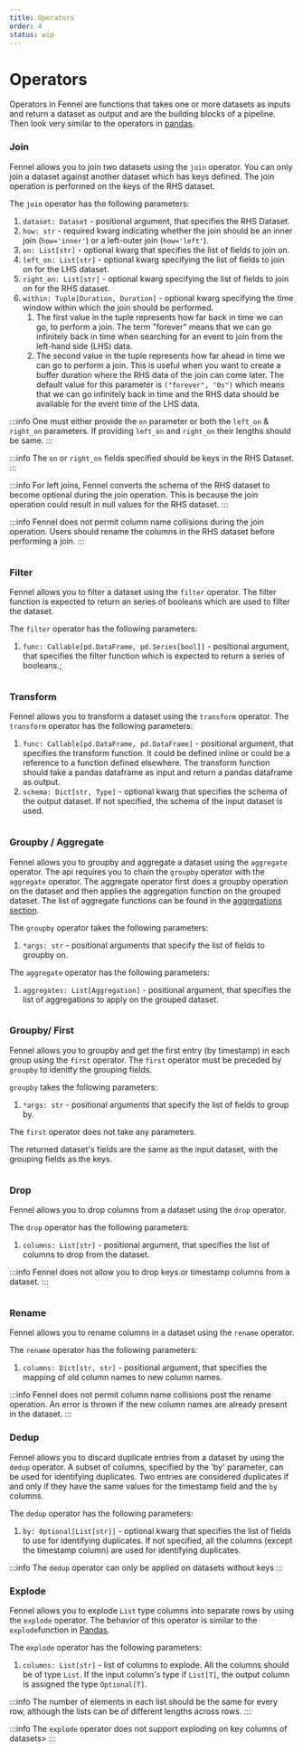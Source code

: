 ```yaml
---
title: Operators
order: 4
status: wip
---
```


# Operators

Operators in Fennel are functions that takes one or more datasets as inputs and return a dataset as output and are the
building
blocks of a pipeline. Then look very similar to the operators
in [pandas](https://pandas.pydata.org/pandas-docs/stable/reference/api/pandas.DataFrame.html).

### Join

Fennel allows you to join two datasets using the `join` operator. You can only join a dataset
against another dataset which has keys defined. The join operation is performed on the keys of the RHS dataset.

The `join` operator has the following parameters:

1. `dataset: Dataset` - positional argument, that specifies the RHS Dataset.&#x20;
2. `how: str` - required kwarg indicating whether the join should be an inner join (`how='inner'`) or a left-outer
   join (`how='left'`).
3. `on: List[str]` - optional kwarg that specifies the list of fields to join on.
4. `left_on: List[str]` - optional kwarg specifying the list of fields to join on for the LHS dataset.&#x20;
5. `right_on: List[str]` - optional kwarg specifying the list of fields to join on for the RHS dataset.&#x20;
6. `within: Tuple[Duration, Duration]` - optional kwarg specifying the time window within which the join should be
   performed.&#x20;
    1. The first value in the tuple represents how far back in time we can go, to perform a join. The term "forever"
       means that we can go infinitely back in time when searching for an event to join from the left-hand side (LHS)
       data.
    2. The second value in the tuple represents how far ahead in time we can go to perform a join. This is useful when
       you want to create a buffer duration where the RHS data of the join can come later.
       The default value for this parameter is `("forever", "0s")` which means that we can go infinitely back in time
       and
       the RHS data should be available for the event time of the LHS data.&#x20;

:::info
One must either provide the `on` parameter or both the `left_on` & `right_on` parameters. If providing `left_on`
and `right_on` their lengths should be same.
:::

:::info
The `on` or `right_on` fields specified should be keys in the RHS Dataset.
:::

:::info
For left joins, Fennel converts the schema of the RHS dataset to become optional during the join operation. This is
because the join
operation could result in null values for the RHS dataset.
:::

:::info
Fennel does not permit column name collisions during the join operation. Users should rename the columns in the RHS
dataset before performing a join.
:::

<pre snippet="api-reference/operators_ref#join"></pre>

### Filter

Fennel allows you to filter a dataset using the `filter` operator. The filter function is expected to return an series
of booleans which are used to filter the dataset.

The `filter` operator has the following parameters:

1. `func: Callable[pd.DataFrame, pd.Series[bool]]` - positional argument, that specifies the filter function which is
   expected to return a series of booleans.;

<pre snippet="api-reference/operators_ref#filter"></pre>

### Transform

Fennel allows you to transform a dataset using the `transform` operator.
The `transform` operator has the following parameters:

1. `func: Callable[pd.DataFrame, pd.DataFrame]` - positional argument, that specifies the transform function. It could
   be defined inline or could be a reference to a function defined elsewhere. The transform function should take a
   pandas dataframe as input and return a pandas dataframe as output.
2. `schema: Dict[str, Type]` - optional kwarg that specifies the schema of the output dataset. If not specified, the
   schema of the input dataset is used.

<pre snippet="api-reference/operators_ref#transform"></pre>

### Groupby / Aggregate

Fennel allows you to groupby and aggregate a dataset using the `aggregate` operator.
The api requires you to chain the `groupby` operator with the `aggregate` operator.
The aggregate operator first does a groupby operation on the dataset and then applies the aggregation function on the
grouped dataset.
The list of aggregate functions can be found in the [aggregations section](/api-reference/aggregations).

The `groupby` operator takes the following parameters:

1. `*args: str` - positional arguments that specify the list of fields to groupby on.

The `aggregate` operator has the following parameters:

1. `aggregates: List[Aggregation]` - positional argument, that specifies the list of aggregations to apply on the
   grouped dataset.

<pre snippet="api-reference/operators_ref#aggregate"></pre>

### Groupby/ First

Fennel allows you to groupby and get the first entry (by timestamp) in each group using the `first` operator.
The `first` operator must be preceded by `groupby` to idenitfy the grouping fields.

`groupby` takes the following parameters:

1. `*args: str` - positional arguments that specify the list of fields to group by.

The `first` operator does not take any parameters.

The returned dataset's fields are the same as the input dataset, with the grouping fields as the keys.

<pre snippet="api-reference/operators_ref#first"></pre>

### Drop

Fennel allows you to drop columns from a dataset using the `drop` operator.

The `drop` operator has the following parameters:

1. `columns: List[str]` - positional argument, that specifies the list of columns to drop from the dataset.

:::info
Fennel does not allow you to drop keys or timestamp columns from a dataset.
:::


<pre snippet="api-reference/operators_ref#drop"></pre>

### Rename

Fennel allows you to rename columns in a dataset using the `rename` operator.

The `rename` operator has the following parameters:

1. `columns: Dict[str, str]` - positional argument, that specifies the mapping of old column names to new column names.

:::info
Fennel does not permit column name collisions post the rename operation. An error is thrown if the new column names are
already present in the dataset.
:::

### Dedup

Fennel allows you to discard duplicate entries from a dataset by using the `dedup` operator. A subset of columns,
specified by the 'by' parameter, can be used for identifying duplicates. Two entries are considered duplicates if and
only if they have the same values for the timestamp field and the `by` columns.

The `dedup` operator has the following parameters:

1. `by: Optional[List[str]]` - optional kwarg that specifies the list of fields to use for identifying duplicates. If
   not
   specified, all the columns (except the timestamp column) are used for identifying duplicates.

:::info
The `dedup` operator can only be applied on datasets without keys
:::

### Explode

Fennel allows you to explode `List` type columns into separate rows by using the `explode` operator.
The behavior of this operator is similar
to the `explode`function in [Pandas](https://pandas.pydata.org/docs/reference/api/pandas.DataFrame.explode.html).

The `explode` operator has the following parameters:

1. `columns: List[str]` - list of columns to explode. All the columns should be of type `List`. If the input column's
   type if `List[T]`, the output column is assigned the type `Optional[T]`.

:::info
The number of elements in each list should be the same for every row, although the lists can be of different lengths
across rows.
:::

:::info
The `explode` operator does not support exploding on key columns of datasets>
:::

<pre snippet="api-reference/operators_ref#rename"></pre>

